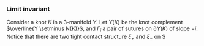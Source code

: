 ### Limit invariant
Consider a knot $K$ in a 3-manifold $Y$. Let $Y(K)$ be the knot complement $\overline{Y \setminus N(K)}$, and $\Gamma_i$ a pair of sutures on $\partial Y(K)$ of slope $-i$. Notice that there are two tight contact structure $\xi_+$ and $\xi_-$ on $
<!--stackedit_data:
eyJoaXN0b3J5IjpbMTcxNjg3NjkwNyw5NDQ2MDk5MzcsLTMyOT
E2NTU1Nl19
-->
